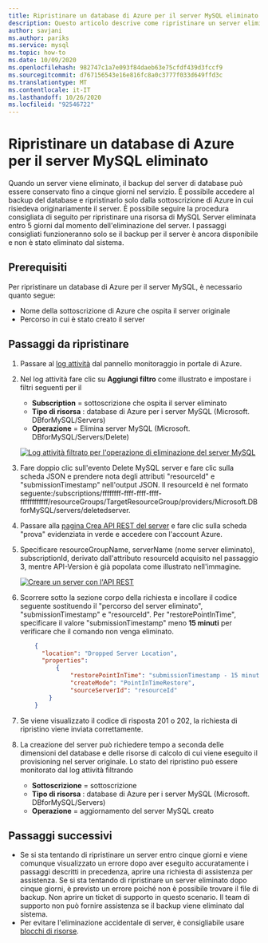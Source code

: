 ```yaml
---
title: Ripristinare un database di Azure per il server MySQL eliminato
description: Questo articolo descrive come ripristinare un server eliminato nel database di Azure per MySQL usando il portale di Azure.
author: savjani
ms.author: pariks
ms.service: mysql
ms.topic: how-to
ms.date: 10/09/2020
ms.openlocfilehash: 982747c1a7e093f84daeb63e75cfdf439d3fccf9
ms.sourcegitcommit: d767156543e16e816fc8a0c3777f033d649ffd3c
ms.translationtype: MT
ms.contentlocale: it-IT
ms.lasthandoff: 10/26/2020
ms.locfileid: "92546722"
---
```

# <a name="restore-a-dropped-azure-database-for-mysql-server"></a>Ripristinare un database di Azure per il server MySQL eliminato

Quando un server viene eliminato, il backup del server di database può essere conservato fino a cinque giorni nel servizio. È possibile accedere al backup del database e ripristinarlo solo dalla sottoscrizione di Azure in cui risiedeva originariamente il server. È possibile seguire la procedura consigliata di seguito per ripristinare una risorsa di MySQL Server eliminata entro 5 giorni dal momento dell'eliminazione del server. I passaggi consigliati funzioneranno solo se il backup per il server è ancora disponibile e non è stato eliminato dal sistema. 

## <a name="pre-requisites"></a>Prerequisiti
Per ripristinare un database di Azure per il server MySQL, è necessario quanto segue:
- Nome della sottoscrizione di Azure che ospita il server originale
- Percorso in cui è stato creato il server

## <a name="steps-to-restore"></a>Passaggi da ripristinare

1. Passare al [log attività](https://ms.portal.azure.com/#blade/Microsoft_Azure_ActivityLog/ActivityLogBlade) dal pannello monitoraggio in portale di Azure. 

2. Nel log attività fare clic su **Aggiungi filtro** come illustrato e impostare i filtri seguenti per il 

    - **Subscription** = sottoscrizione che ospita il server eliminato
    - **Tipo di risorsa** : database di Azure per i server MySQL (Microsoft. DBforMySQL/Servers) 
    - **Operazione** = Elimina server MySQL (Microsoft. DBforMySQL/Servers/Delete) 
 
     [![Log attività filtrato per l'operazione di eliminazione del server MySQL](./media/howto-restore-dropped-server/activity-log.png)](./media/howto-restore-dropped-server/activity-log.png#lightbox)
   
 3. Fare doppio clic sull'evento Delete MySQL server e fare clic sulla scheda JSON e prendere nota degli attributi "resourceId" e "submissionTimestamp" nell'output JSON. Il resourceId è nel formato seguente:/subscriptions/ffffffff-ffff-ffff-ffff-ffffffffffff/resourceGroups/TargetResourceGroup/providers/Microsoft.DBforMySQL/servers/deletedserver.
 
 4. Passare alla [pagina Crea API REST del server](/rest/api/mysql/servers/create) e fare clic sulla scheda "prova" evidenziata in verde e accedere con l'account Azure.
 
 5. Specificare resourceGroupName, serverName (nome server eliminato), subscriptionId, derivato dall'attributo resourceId acquisito nel passaggio 3, mentre API-Version è già popolata come illustrato nell'immagine.
 
     [![Creare un server con l'API REST](./media/howto-restore-dropped-server/create-server-from-rest-api.png)](./media/howto-restore-dropped-server/create-server-from-rest-api.png#lightbox)
  
 6. Scorrere sotto la sezione corpo della richiesta e incollare il codice seguente sostituendo il "percorso del server eliminato", "submissionTimestamp" e "resourceId". Per "restorePointInTime", specificare il valore "submissionTimestamp" meno **15 minuti** per verificare che il comando non venga eliminato.
 
    ```json
        {
          "location": "Dropped Server Location",  
          "properties": 
              {
                  "restorePointInTime": "submissionTimestamp - 15 minutes",
                  "createMode": "PointInTimeRestore",
                  "sourceServerId": "resourceId"
            }
        }
    ```

7. Se viene visualizzato il codice di risposta 201 o 202, la richiesta di ripristino viene inviata correttamente. 

8. La creazione del server può richiedere tempo a seconda delle dimensioni del database e delle risorse di calcolo di cui viene eseguito il provisioning nel server originale. Lo stato del ripristino può essere monitorato dal log attività filtrando 
   - **Sottoscrizione** = sottoscrizione
   - **Tipo di risorsa** : database di Azure per i server MySQL (Microsoft. DBforMySQL/Servers) 
   - **Operazione** = aggiornamento del server MySQL creato

## <a name="next-steps"></a>Passaggi successivi
- Se si sta tentando di ripristinare un server entro cinque giorni e viene comunque visualizzato un errore dopo aver eseguito accuratamente i passaggi descritti in precedenza, aprire una richiesta di assistenza per assistenza. Se si sta tentando di ripristinare un server eliminato dopo cinque giorni, è previsto un errore poiché non è possibile trovare il file di backup. Non aprire un ticket di supporto in questo scenario. Il team di supporto non può fornire assistenza se il backup viene eliminato dal sistema. 
- Per evitare l'eliminazione accidentale di server, è consigliabile usare [blocchi di risorse](https://techcommunity.microsoft.com/t5/azure-database-for-mysql/preventing-the-disaster-of-accidental-deletion-for-your-mysql/ba-p/825222).